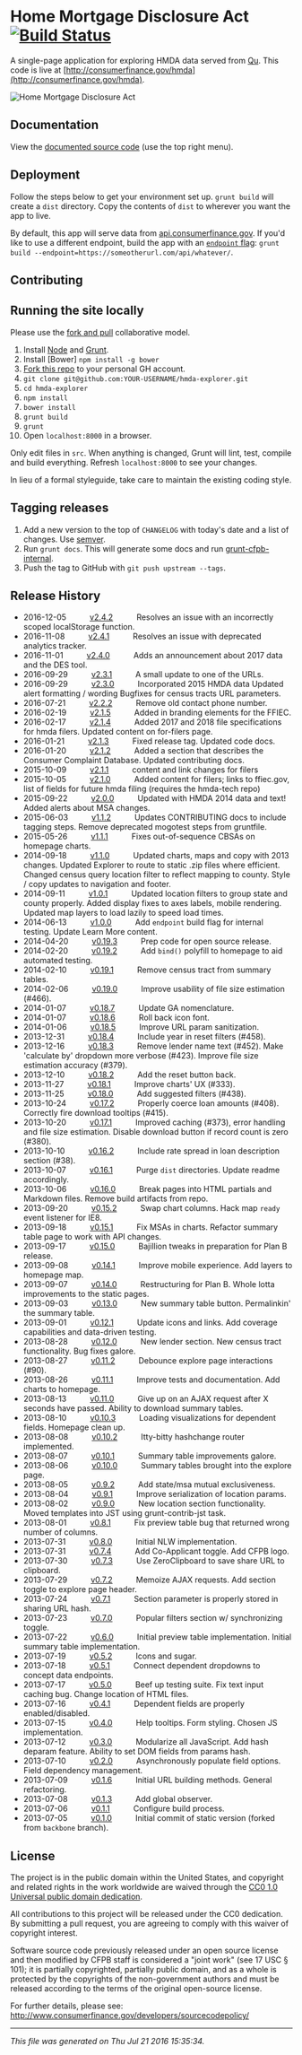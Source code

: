 # Home Mortgage Disclosure Act [![Build Status](https://travis-ci.org/cfpb/hmda-explorer.svg?branch=master)](https://travis-ci.org/cfpb/hmda-explorer)

A single-page application for exploring HMDA data served from [Qu](https://github.com/cfpb/qu). This code is live at [http://consumerfinance.gov/hmda](http://consumerfinance.gov/hmda).

![Home Mortgage Disclosure Act](https://github.com/cfpb/hmda-explorer/raw/master/docs/screenshot.png)

## Documentation

View the [documented source code](http://cfpb.github.io/hmda-explorer/docs/main.html) (use the top right menu).

## Deployment

Follow the steps below to get your environment set up. `grunt build` will create a `dist` directory. Copy the contents of `dist` to wherever you want the app to live.

By default, this app will serve data from [api.consumerfinance.gov](http://api.consumerfinance.gov/data/hmda/). If you'd like to use a different endpoint, build the app with an [`endpoint` flag](https://github.com/cfpb/hmda-explorer/blob/master/Gruntfile.js#L15-L21): `grunt build --endpoint=https://someotherurl.com/api/whatever/`.

## Contributing

## Running the site locally

Please use the [fork and pull](https://help.github.com/articles/using-pull-requests#fork--pull) collaborative model.

1. Install [Node](http://nodejs.org/) and [Grunt](http://gruntjs.com/).
2. Install [Bower] `npm install -g bower`
1. [Fork this repo](https://github.com/cfpb/hmda-explorer/fork) to your personal GH account.
1. `git clone git@github.com:YOUR-USERNAME/hmda-explorer.git`
1. `cd hmda-explorer`
1. `npm install`
1. `bower install`
1. `grunt build`
1. `grunt`
1. Open `localhost:8000` in a browser.

Only edit files in `src`. When anything is changed, Grunt will lint, test, compile and build everything. Refresh `localhost:8000` to see your changes.

In lieu of a formal styleguide, take care to maintain the existing coding style.

## Tagging releases

1. Add a new version to the top of `CHANGELOG` with today's date and a list of changes. Use [semver](http://semver.org/).
1. Run `grunt docs`. This will generate some docs and run [grunt-cfpb-internal](https://github.com/cfpb/grunt-cfpb-internal).
1. Push the tag to GitHub with `git push upstream --tags`.


## Release History
 * 2016-12-05   [v2.4.2](../../tree/v2.4.2)   Resolves an issue with an incorrectly scoped localStorage function.
 * 2016-11-08   [v2.4.1](../../tree/v2.4.1)   Resolves an issue with deprecated analytics tracker.
 * 2016-11-01   [v2.4.0](../../tree/v2.4.0)   Adds an announcement about 2017 data and the DES tool.
 * 2016-09-29   [v2.3.1](../../tree/v2.3.1)   A small update to one of the URLs.
 * 2016-09-29   [v2.3.0](../../tree/v2.3.0)   Incorporated 2015 HMDA data Updated alert formatting / wording Bugfixes for census tracts URL parameters.
 * 2016-07-21   [v2.2.2](../../tree/v2.2.2)   Remove old contact phone number.
 * 2016-02-19   [v2.1.5](../../tree/v2.1.5)   Added in branding elements for the FFIEC.
 * 2016-02-17   [v2.1.4](../../tree/v2.1.4)   Added 2017 and 2018 file specifications for hmda filers. Updated content on for-filers page.
 * 2016-01-21   [v2.1.3](../../tree/v2.1.3)   Fixed release tag. Updated code docs.
 * 2016-01-20   [v2.1.2](../../tree/v2.1.2)   Added a section that describes the Consumer Complaint Database. Updated contributing docs.
 * 2015-10-09   [v2.1.1](../../tree/v2.1.1)   content and link changes for filers
 * 2015-10-05   [v2.1.0](../../tree/v2.1.0)   Added content for filers; links to ffiec.gov, list of fields for future hmda filing (requires the hmda-tech repo)
 * 2015-09-22   [v2.0.0](../../tree/v2.0.0)   Updated with HMDA 2014 data and text! Added alerts about MSA changes.
 * 2015-06-03   [v1.1.2](../../tree/v1.1.2)   Updates CONTRIBUTING docs to include tagging steps. Remove deprecated mogotest steps from gruntfile.
 * 2015-05-26   [v1.1.1](../../tree/v1.1.1)   Fixes out-of-sequence CBSAs on homepage charts.
 * 2014-09-18   [v1.1.0](../../tree/v1.1.0)   Updated charts, maps and copy with 2013 changes. Updated Explorer to route to static .zip files where efficient. Changed census query location filter to reflect mapping to county. Style / copy updates to navigation and footer.
 * 2014-09-11   [v1.0.1](../../tree/v1.0.1)   Updated location filters to group state and county properly. Added display fixes to axes labels, mobile rendering. Updated map layers to load lazily to speed load times.
 * 2014-06-13   [v1.0.0](../../tree/v1.0.0)   Add `endpoint` build flag for internal testing. Update Learn More content.
 * 2014-04-20   [v0.19.3](../../tree/v0.19.3)   Prep code for open source release.
 * 2014-02-20   [v0.19.2](../../tree/v0.19.2)   Add `bind()` polyfill to homepage to aid automated testing.
 * 2014-02-10   [v0.19.1](../../tree/v0.19.1)   Remove census tract from summary tables.
 * 2014-02-06   [v0.19.0](../../tree/v0.19.0)   Improve usability of file size estimation (#466).
 * 2014-01-07   [v0.18.7](../../tree/v0.18.7)   Update GA nomenclature.
 * 2014-01-07   [v0.18.6](../../tree/v0.18.6)   Roll back icon font.
 * 2014-01-06   [v0.18.5](../../tree/v0.18.5)   Improve URL param sanitization.
 * 2013-12-31   [v0.18.4](../../tree/v0.18.4)   Include year in reset filters (#458).
 * 2013-12-16   [v0.18.3](../../tree/v0.18.3)   Remove lender name text (#452). Make 'calculate by' dropdown more verbose (#423). Improve file size estimation accuracy (#379).
 * 2013-12-10   [v0.18.2](../../tree/v0.18.2)   Add the reset button back.
 * 2013-11-27   [v0.18.1](../../tree/v0.18.1)   Improve charts' UX (#333).
 * 2013-11-25   [v0.18.0](../../tree/v0.18.0)   Add suggested filters (#438).
 * 2013-10-24   [v0.17.2](../../tree/v0.17.2)   Properly coerce loan amounts (#408). Correctly fire download tooltips (#415).
 * 2013-10-20   [v0.17.1](../../tree/v0.17.1)   Improved caching (#373), error handling and file size estimation. Disable download button if record count is zero (#380).
 * 2013-10-10   [v0.16.2](../../tree/v0.16.2)   Include rate spread in loan description section (#38).
 * 2013-10-07   [v0.16.1](../../tree/v0.16.1)   Purge `dist` directories. Update readme accordingly.
 * 2013-10-06   [v0.16.0](../../tree/v0.16.0)   Break pages into HTML partials and Markdown files. Remove build artifacts from repo.
 * 2013-09-20   [v0.15.2](../../tree/v0.15.2)   Swap chart columns. Hack map `ready` event listener for IE8.
 * 2013-09-18   [v0.15.1](../../tree/v0.15.1)   Fix MSAs in charts. Refactor summary table page to work with API changes.
 * 2013-09-17   [v0.15.0](../../tree/v0.15.0)   Bajillion tweaks in preparation for Plan B release.
 * 2013-09-08   [v0.14.1](../../tree/v0.14.1)   Improve mobile experience. Add layers to homepage map.
 * 2013-09-07   [v0.14.0](../../tree/v0.14.0)   Restructuring for Plan B. Whole lotta improvements to the static pages.
 * 2013-09-03   [v0.13.0](../../tree/v0.13.0)   New summary table button. Permalinkin' the summary table.
 * 2013-09-01   [v0.12.1](../../tree/v0.12.1)   Update icons and links. Add coverage capabilities and data-driven testing.
 * 2013-08-28   [v0.12.0](../../tree/v0.12.0)   New lender section. New census tract functionality. Bug fixes galore.
 * 2013-08-27   [v0.11.2](../../tree/v0.11.2)   Debounce explore page interactions (#90).
 * 2013-08-26   [v0.11.1](../../tree/v0.11.1)   Improve tests and documentation. Add charts to homepage.
 * 2013-08-13   [v0.11.0](../../tree/v0.11.0)   Give up on an AJAX request after X seconds have passed. Ability to download summary tables.
 * 2013-08-10   [v0.10.3](../../tree/v0.10.3)   Loading visualizations for dependent fields. Homepage clean up.
 * 2013-08-08   [v0.10.2](../../tree/v0.10.2)   Itty-bitty hashchange router implemented.
 * 2013-08-07   [v0.10.1](../../tree/v0.10.1)   Summary table improvements galore.
 * 2013-08-06   [v0.10.0](../../tree/v0.10.0)   Summary tables brought into the explore page.
 * 2013-08-05   [v0.9.2](../../tree/v0.9.2)   Add state/msa mutual exclusiveness.
 * 2013-08-04   [v0.9.1](../../tree/v0.9.1)   Improve serialization of location params.
 * 2013-08-02   [v0.9.0](../../tree/v0.9.0)   New location section functionality. Moved templates into JST using grunt-contrib-jst task.
 * 2013-08-01   [v0.8.1](../../tree/v0.8.1)   Fix preview table bug that returned wrong number of columns.
 * 2013-07-31   [v0.8.0](../../tree/v0.8.0)   Initial NLW implementation.
 * 2013-07-31   [v0.7.4](../../tree/v0.7.4)   Add Co-Applicant toggle. Add CFPB logo.
 * 2013-07-30   [v0.7.3](../../tree/v0.7.3)   Use ZeroClipboard to save share URL to clipboard.
 * 2013-07-29   [v0.7.2](../../tree/v0.7.2)   Memoize AJAX requests. Add section toggle to explore page header.
 * 2013-07-24   [v0.7.1](../../tree/v0.7.1)   Section parameter is properly stored in sharing URL hash.
 * 2013-07-23   [v0.7.0](../../tree/v0.7.0)   Popular filters section w/ synchronizing toggle.
 * 2013-07-22   [v0.6.0](../../tree/v0.6.0)   Initial preview table implementation. Initial summary table implementation.
 * 2013-07-19   [v0.5.2](../../tree/v0.5.2)   Icons and sugar.
 * 2013-07-18   [v0.5.1](../../tree/v0.5.1)   Connect dependent dropdowns to concept data endpoints.
 * 2013-07-17   [v0.5.0](../../tree/v0.5.0)   Beef up testing suite. Fix text input caching bug. Change location of HTML files.
 * 2013-07-16   [v0.4.1](../../tree/v0.4.1)   Dependent fields are properly enabled/disabled.
 * 2013-07-15   [v0.4.0](../../tree/v0.4.0)   Help tooltips. Form styling. Chosen JS implementation.
 * 2013-07-12   [v0.3.0](../../tree/v0.3.0)   Modularize all JavaScript. Add hash deparam feature. Ability to set DOM fields from params hash.
 * 2013-07-10   [v0.2.0](../../tree/v0.2.0)   Asynchronously populate field options. Field dependency management.
 * 2013-07-09   [v0.1.6](../../tree/v0.1.6)   Initial URL building methods. General refactoring.
 * 2013-07-08   [v0.1.3](../../tree/v0.1.3)   Add global observer.
 * 2013-07-06   [v0.1.1](../../tree/v0.1.1)   Configure build process.
 * 2013-07-05   [v0.1.0](../../tree/v0.1.0)   Initial commit of static version (forked from `backbone` branch).

## License

The project is in the public domain within the United States, and
copyright and related rights in the work worldwide are waived through
the [CC0 1.0 Universal public domain dedication](http://creativecommons.org/publicdomain/zero/1.0/).

All contributions to this project will be released under the CC0
dedication. By submitting a pull request, you are agreeing to comply
with this waiver of copyright interest.

Software source code previously released under an open source license and then modified by CFPB staff is considered a "joint work" (see 17 USC § 101); it is partially copyrighted, partially public domain, and as a whole is protected by the copyrights of the non-government authors and must be released according to the terms of the original open-source license.

For further details, please see: http://www.consumerfinance.gov/developers/sourcecodepolicy/


---

*This file was generated on Thu Jul 21 2016 15:35:34.*
